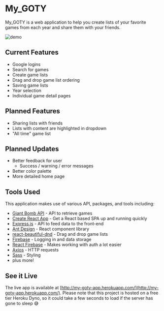 # My_GOTY

My_GOTY is a web application to help you create lists of your favorite games from each year and share them with your friends.

![demo](https://i.imgur.com/Pm91Yw1.gif)

## Current Features

- Google logins
- Search for games
- Create game lists
- Drag and drop game list ordering
- Saving game lists
- Year selection
- Individual game detail pages

## Planned Features

- Sharing lists with friends
- Lists with content are highlighted in dropdown
- "All time" game list

## Planned Updates

- Better feedback for user
  - Success / warning / error messages
- Better color palette
- More detailed home page

## Tools Used

This application makes use of various API, packages, and tools including:

- [Giant Bomb API](https://www.giantbomb.com/api/) - API to retrieve games
- [Create React App](https://reactjs.org/docs/create-a-new-react-app.html) - Get a React based SPA up and running quickly
- [Express.js](https://expressjs.com/) - API to feed data to the front-end
- [Ant Design](https://ant.design/) - React component library
- [react-beautiful-dnd](https://github.com/atlassian/react-beautiful-dnd) - Drag and drop game lists
- [Firebase](https://firebase.google.com/) - Logging in and data storage
- [React Firebase](https://react-firebase-js.com/) - Makes working with auth a lot easier
- [Axios](https://github.com/axios/axios) - HTTP requests
- [Sass](https://sass-lang.com/) - Styling
- plus more!

## See it Live

The live app is available at [http://my-goty-app.herokuapp.com/](http://my-goty-app.herokuapp.com/). Please note that this project is hosted on a free tier Heroku Dyno, so it could take a few seconds to load if the server has gone to sleep 😅
